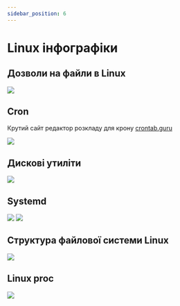 ```yaml
---
sidebar_position: 6
---
```


# Linux інфографіки

## Дозволи на файли в Linux

![](./images/linux_%20file_%20permissions.png)

## Cron 

Крутий сайт редактор розкладу для крону
[crontab.guru](https://crontab.guru)

![](./images/cron.png)

## Дискові утиліти

![](./images/linux_disk_usage.png)

## Systemd

![](./images/systemd.png)
![](./images/systemd_second.png)

## Структура файлової системи Linux

![](./images/linux_%20file_%20system_%20structure.png)

## Linux proc

![](./images/linux_proc.png)